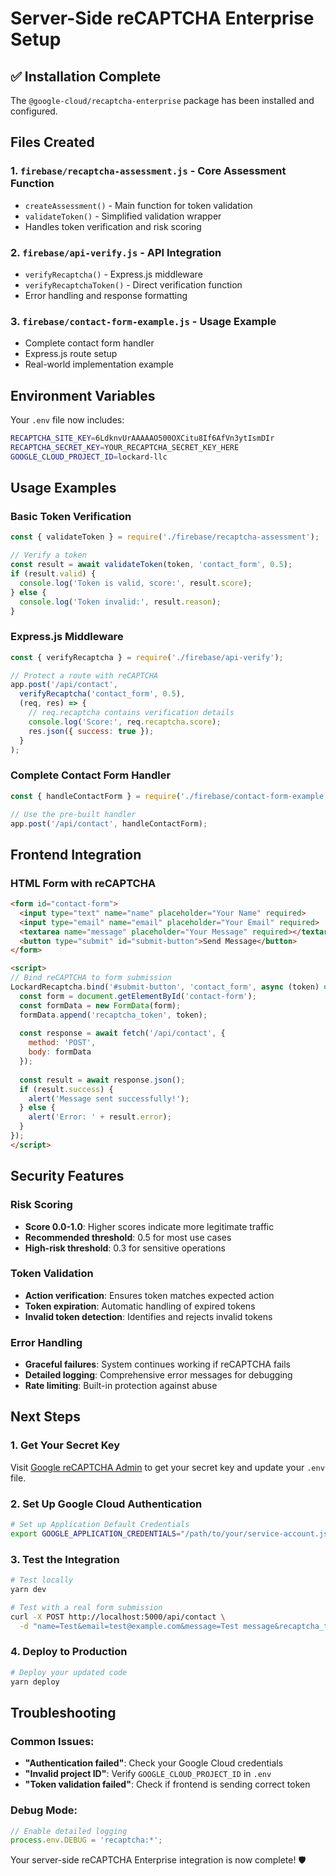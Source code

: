 # Server-Side reCAPTCHA Enterprise Setup

## ✅ Installation Complete

The `@google-cloud/recaptcha-enterprise` package has been installed and configured.

## Files Created

### 1. **`firebase/recaptcha-assessment.js`** - Core Assessment Function
- `createAssessment()` - Main function for token validation
- `validateToken()` - Simplified validation wrapper
- Handles token verification and risk scoring

### 2. **`firebase/api-verify.js`** - API Integration
- `verifyRecaptcha()` - Express.js middleware
- `verifyRecaptchaToken()` - Direct verification function
- Error handling and response formatting

### 3. **`firebase/contact-form-example.js`** - Usage Example
- Complete contact form handler
- Express.js route setup
- Real-world implementation example

## Environment Variables

Your `.env` file now includes:
```bash
RECAPTCHA_SITE_KEY=6LdknvUrAAAAAO500OXCitu8If6AfVn3ytIsmDIr
RECAPTCHA_SECRET_KEY=YOUR_RECAPTCHA_SECRET_KEY_HERE
GOOGLE_CLOUD_PROJECT_ID=lockard-llc
```

## Usage Examples

### Basic Token Verification
```javascript
const { validateToken } = require('./firebase/recaptcha-assessment');

// Verify a token
const result = await validateToken(token, 'contact_form', 0.5);
if (result.valid) {
  console.log('Token is valid, score:', result.score);
} else {
  console.log('Token invalid:', result.reason);
}
```

### Express.js Middleware
```javascript
const { verifyRecaptcha } = require('./firebase/api-verify');

// Protect a route with reCAPTCHA
app.post('/api/contact', 
  verifyRecaptcha('contact_form', 0.5), 
  (req, res) => {
    // req.recaptcha contains verification details
    console.log('Score:', req.recaptcha.score);
    res.json({ success: true });
  }
);
```

### Complete Contact Form Handler
```javascript
const { handleContactForm } = require('./firebase/contact-form-example');

// Use the pre-built handler
app.post('/api/contact', handleContactForm);
```

## Frontend Integration

### HTML Form with reCAPTCHA
```html
<form id="contact-form">
  <input type="text" name="name" placeholder="Your Name" required>
  <input type="email" name="email" placeholder="Your Email" required>
  <textarea name="message" placeholder="Your Message" required></textarea>
  <button type="submit" id="submit-button">Send Message</button>
</form>

<script>
// Bind reCAPTCHA to form submission
LockardRecaptcha.bind('#submit-button', 'contact_form', async (token) => {
  const form = document.getElementById('contact-form');
  const formData = new FormData(form);
  formData.append('recaptcha_token', token);
  
  const response = await fetch('/api/contact', {
    method: 'POST',
    body: formData
  });
  
  const result = await response.json();
  if (result.success) {
    alert('Message sent successfully!');
  } else {
    alert('Error: ' + result.error);
  }
});
</script>
```

## Security Features

### Risk Scoring
- **Score 0.0-1.0**: Higher scores indicate more legitimate traffic
- **Recommended threshold**: 0.5 for most use cases
- **High-risk threshold**: 0.3 for sensitive operations

### Token Validation
- **Action verification**: Ensures token matches expected action
- **Token expiration**: Automatic handling of expired tokens
- **Invalid token detection**: Identifies and rejects invalid tokens

### Error Handling
- **Graceful failures**: System continues working if reCAPTCHA fails
- **Detailed logging**: Comprehensive error messages for debugging
- **Rate limiting**: Built-in protection against abuse

## Next Steps

### 1. **Get Your Secret Key**
Visit [Google reCAPTCHA Admin](https://www.google.com/recaptcha/admin) to get your secret key and update your `.env` file.

### 2. **Set Up Google Cloud Authentication**
```bash
# Set up Application Default Credentials
export GOOGLE_APPLICATION_CREDENTIALS="/path/to/your/service-account.json"
```

### 3. **Test the Integration**
```bash
# Test locally
yarn dev

# Test with a real form submission
curl -X POST http://localhost:5000/api/contact \
  -d "name=Test&email=test@example.com&message=Test message&recaptcha_token=YOUR_TOKEN"
```

### 4. **Deploy to Production**
```bash
# Deploy your updated code
yarn deploy
```

## Troubleshooting

### Common Issues:
- **"Authentication failed"**: Check your Google Cloud credentials
- **"Invalid project ID"**: Verify `GOOGLE_CLOUD_PROJECT_ID` in `.env`
- **"Token validation failed"**: Check if frontend is sending correct token

### Debug Mode:
```javascript
// Enable detailed logging
process.env.DEBUG = 'recaptcha:*';
```

Your server-side reCAPTCHA Enterprise integration is now complete! 🛡️
